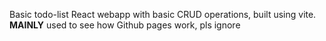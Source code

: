 Basic todo-list React webapp with basic CRUD operations, built using vite.  
**MAINLY** used to see how Github pages work, pls ignore
